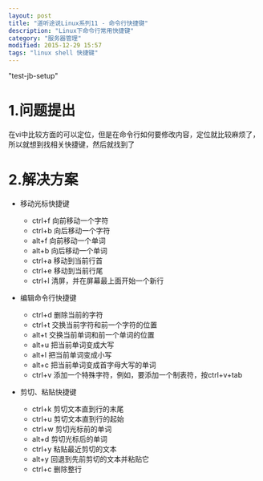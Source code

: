 ```yaml
---
layout: post
title: "道听途说Linux系列11 - 命令行快捷键"
description: "Linux下命令行常用快捷键"
category: "服务器管理"
modified: 2015-12-29 15:57
tags: "linux shell 快捷键"
---
```

"test-jb-setup"

# 1.问题提出

 在vi中比较方面的可以定位，但是在命令行如何要修改内容，定位就比较麻烦了，所以就想到找相关快捷键，然后就找到了

# 2.解决方案

* 移动光标快捷键

	* ctrl+f 向前移动一个字符
	* ctrl+b 向后移动一个字符
	* alt+f 向前移动一个单词
	* alt+b 向后移动一个单词
	* ctrl+a 移动到当前行首
	* ctrl+e 移动到当前行尾
	* ctrl+l 清屏，并在屏幕最上面开始一个新行


* 编辑命令行快捷键

  * ctrl+d 删除当前的字符
  * ctrl+t 交换当前字符和前一个字符的位置
  * alt+t 交换当前单词和前一个单词的位置
  * alt+u 把当前单词变成大写
  * alt+l 把当前单词变成小写
  * alt+c 把当前单词变成首字母大写的单词
  * ctrl+v 添加一个特殊字符，例如，要添加一个制表符，按ctrl+v+tab


* 剪切、粘贴快捷键
  * ctrl+k 剪切文本直到行的末尾
  * ctrl+u 剪切文本直到行的起始
  * ctrl+w 剪切光标前的单词
  * alt+d 剪切光标后的单词
  * ctrl+y 粘贴最近剪切的文本
  * alt+y 回退到先前剪切的文本并粘贴它
  * ctrl+c 删除整行

